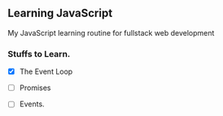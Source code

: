 ## Learning JavaScript

My JavaScript learning routine for fullstack web development

### Stuffs to Learn.

- [x] The Event Loop
- [ ] Promises
- [ ] Events.

